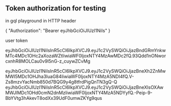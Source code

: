 


## Token authorization for testing

in gql playground in HTTP header

{
  "Authorization": "Bearer eyJhbGciOiJIUzI1NiIs"
}


user token


eyJhbGciOiJIUzI1NiIsInR5cCI6IkpXVCJ9.eyJ1c2VySWQiOiJjazBndGRmYnkwMTc4MDc1OHc2aXozaWZtIiwiaWF0IjoxNTY4MzAwMDc2fQ.93Qdd1nONworcxnhR8MOLCau0v9l5nG-z_cuywZCvMg

eyJhbGciOiJIUzI1NiIsInR5cCI6IkpXVCJ9.eyJ1c2VySWQiOiJjazBneXh2ZnMwMWI5MDc1OHJha3luaG84IiwiaWF0IjoxNTY4MzA5NDI4fQ.V-Zs8mzvYacNmb850d7BQG9y4g8tfrdPigQnTN3gQ-Q
eyJhbGciOiJIUzI1NiIsInR5cCI6IkpXVCJ9.eyJ1c2VySWQiOiJjazBneXlsOXAwMWJlMDc1OHd0cmN2dnMzIiwiaWF0IjoxNTY4MzA5NDYyfQ.-Peip-9-BbYVtg3hAkevT8odXx39UdF0umwZKYg9qus